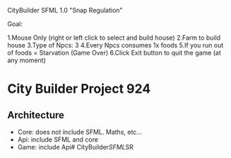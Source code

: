 CityBuilder SFML 1.0 "Snap Regulation"

Goal:

1.Mouse Only (right or left click to select and build house)
2.Farm to build house
3.Type of Npcs: 3
4.Every Npcs consumes 1x foods
5.If you run out of foods = Starvation (Game Over)
6.Click Exit button to quit the game (at any moment)
 
 # City Builder Project 924
 

## Architecture

- Core: does not include SFML. Maths, etc...
- Api: include SFML and core
- Game: include Api#   C i t y B u i l d e r _ S F M L _ S R 
 
 
